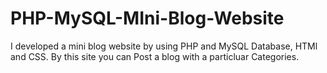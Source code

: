 # PHP-MySQL-MIni-Blog-Website


I developed a mini blog website by using PHP and MySQL Database, HTMl and CSS.
By this site you can Post a blog with a particluar Categories.

